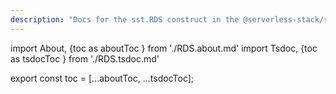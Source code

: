 ```yaml
---
description: "Docs for the sst.RDS construct in the @serverless-stack/resources package"
---
```

import About, {toc as aboutToc } from './RDS.about.md'
import Tsdoc, {toc as tsdocToc } from './RDS.tsdoc.md'

<About />
<Tsdoc />

export const toc = [...aboutToc, ...tsdocToc];